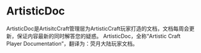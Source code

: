 # ArtisticDoc
ArtisticDoc是ArtisitcCraft管理层为ArtisticCraft玩家打造的文档，文档每周会更新，保证内容最新的同时解答您的疑惑。
ArtisticDoc，全称“Artistic Craft Player Documentation”，翻译为：荧月大陆玩家文档。
